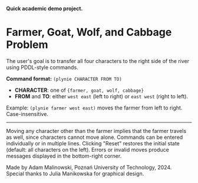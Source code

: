 **Quick academic demo project.**

# Farmer, Goat, Wolf, and Cabbage Problem

The user's goal is to transfer all four characters to the right side of the river using PDDL-style commands.

**Command format:** `(plynie CHARACTER FROM TO)`  
- **CHARACTER**: one of `{farmer, goat, wolf, cabbage}`  
- **FROM** and **TO**: either `west east` (left to right) or `east west` (right to left).

Example: `(plynie farmer west east)` moves the farmer from left to right. Case-insensitive.

___
Moving any character other than the farmer implies that the farmer travels as well, since characters cannot move alone. Commands can be entered individually or in multiple lines. Clicking "Reset" restores the initial state (default: all characters on the left). Errors or invalid moves produce messages displayed in the bottom-right corner.

Made by Adam Malinowski, Poznań University of Technology, 2024.  
Special thanks to Julia Manikowska for graphical design.
